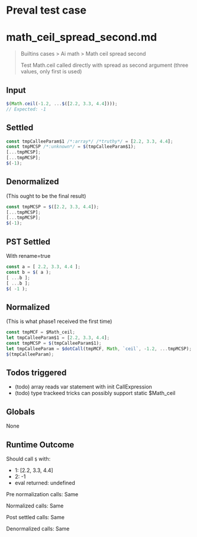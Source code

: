 # Preval test case

# math_ceil_spread_second.md

> Builtins cases > Ai math > Math ceil spread second
>
> Test Math.ceil called directly with spread as second argument (three values, only first is used)

## Input

`````js filename=intro
$(Math.ceil(-1.2, ...$([2.2, 3.3, 4.4])));
// Expected: -1
`````


## Settled


`````js filename=intro
const tmpCalleeParam$1 /*:array*/ /*truthy*/ = [2.2, 3.3, 4.4];
const tmpMCSP /*:unknown*/ = $(tmpCalleeParam$1);
[...tmpMCSP];
[...tmpMCSP];
$(-1);
`````


## Denormalized
(This ought to be the final result)

`````js filename=intro
const tmpMCSP = $([2.2, 3.3, 4.4]);
[...tmpMCSP];
[...tmpMCSP];
$(-1);
`````


## PST Settled
With rename=true

`````js filename=intro
const a = [ 2.2, 3.3, 4.4 ];
const b = $( a );
[ ...b ];
[ ...b ];
$( -1 );
`````


## Normalized
(This is what phase1 received the first time)

`````js filename=intro
const tmpMCF = $Math_ceil;
let tmpCalleeParam$1 = [2.2, 3.3, 4.4];
const tmpMCSP = $(tmpCalleeParam$1);
let tmpCalleeParam = $dotCall(tmpMCF, Math, `ceil`, -1.2, ...tmpMCSP);
$(tmpCalleeParam);
`````


## Todos triggered


- (todo) array reads var statement with init CallExpression
- (todo) type trackeed tricks can possibly support static $Math_ceil


## Globals


None


## Runtime Outcome


Should call `$` with:
 - 1: [2.2, 3.3, 4.4]
 - 2: -1
 - eval returned: undefined

Pre normalization calls: Same

Normalized calls: Same

Post settled calls: Same

Denormalized calls: Same
